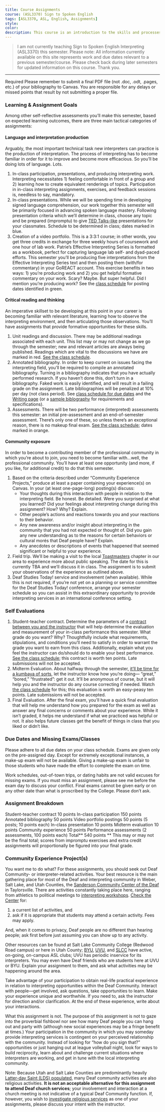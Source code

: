 ```yaml
---
title: Course Assignments
course: (ASL3370) Sign to Spoken English
tags: [ASL3370, ASL, English, Assignments]
style: 
color: 
description: This course is an introduction to the skills and processes required to produce conceptually accurate and linguistically appropriate spoken-language interpretations of ASL texts.
---
```


> I am not currently teaching Sign to Spoken English Interpreting (ASL3370) this semester. Please note: All information currently available on this site represents work and due dates relevant to a previous semester/course. Please check back during later semesters for updated information on this course. Thank you.

***

Required Please remember to submit a final PDF file (not .doc, .odt, .pages, etc.) of your bibliography to Canvas. You are responsible for any delays or missed points that result by not submitting a proper file.

### Learning & Assignment Goals
Among other self-reflective assessments you’ll make this semester, based on expected learning outcomes, there are three main tactical categories of assignments:

#### Language and interpretation production
Arguably, the most important technical task new interpreters can practice is the production of interpretation. The process of interpreting has to become familiar in order for it to improve and become more efficacious. So you’ll be doing lots of language. Lots.
1. In-class participation, presentations, and producing interpreting work. Interpreting necessitates 1) feeling comfortable in front of a group and 2) learning how to create equivalent renderings of topics. Participation in in-class interpreting assignments, exercises, and feedback sessions is, needless to say, mandatory.
2. In-class presentations. While we will be spending time in developing signed language comprehension, our work together this semester will be primarily focused in advancing spoken language mastery. Following presentation criteria which we’ll determine in class, choose any topic and be prepared (impromptu) to give [TED Talks-like](http://www.ted.com) presentations for your classmates. Schedule to be determined in class; dates marked in blue.
3. Creation of a video portfolio. This is a 3:3:1 course; in other words, you get three credits in exchange for three weekly hours of coursework and one hour of lab work. Patrie’s Effective Interpreting Series is formatted as a workbook, perfect for capturing language lab self- and dyad-paced efforts. This semester you’ll be producing five interpretations from the Effective Interpreting Series text and then posting them (with/for commentary) in your GoREACT account. This exercise benefits in two ways: 1) you’re producing work and 2) you get helpful formative commentary on your work. Scary? Maybe. But super helpful. Did I mention you’re producing work? See the [class schedule](http://) for posting dates identified in green.

#### Critical reading and thinking
An imperative skillset to be developing at this point in your career is becoming familiar with relevant literature, learning how to observe the interpreting environment, and then articulating those observations. You’ll have assignments that provide formative opportunities for these skills.
1. Unit readings and discussion. There may be additional readings associated with each unit. This list may or may not change as we go through the semester; new and relevant articles are always being published. Readings which are vital to the discussions we have are marked in red. [See the class schedule](http://).
2. Annotated bibliography. In order to keep current on issues facing the interpreting field, you’ll be required to compile an annotated bibliography. Turning in a bibliography indicates that you have actually performed research. If you haven’t done this, don’t turn in a bibliography. Faked work is easily identified, and will result in a failing grade on the assignment. Late bibliographies will be penalized at 10% per day (not class period). See [class schedule for due dates](http://) and the [Writing page](http://) (or a [sample biblography](http://) for requirements and specifications).
3. Assessments. There will be two performance (interpreted) assessments this semester: an initial pre-assessment and an end-of-semester assessment. There’s only one of these, so unless there’s an exceptional reason, there is no makeup final exam. [See the class schedule](http://); dates marked in orange.

#### Community exposure
In order to become a contributing member of the professional community in which you’re about to join, you need to become familiar with...well, the professional community. You’ll have at least one opportunity (and more, if you like, for additional credit) to do that this semester.
1. Based on the criteria described under “Community Experience Projects,” produce at least a paper containing your experience(s) on Canvas. In your (at least one-page-long) posting(s) discuss:
	* Your thoughts during this interaction with people in relation to the interpreting field. Be honest. Be detailed. Were you surprised at what you learned? Did your feelings about interpreting change during this assignment? How? Why? Explain.
	* Other people’s actions and reactions towards you and your reactions to their behavior.
	* Any new awareness and/or insight about interpreting in the community that you had not expected or thought of. Did you gain any new understanding as to the reasons for certain behaviors or cultural morés that Deaf people have? Explain.
	* Any anecdotes or descriptions of events that happened that seemed significant or helpful to your experience.
2. Field trip. We’ll be making a visit to the local [Toastmasters](http://) chapter in our area to experience more about public speaking. The date for this is currently TBA and we’ll discuss it in class. The assignment is to submit your observations of the experience as outlined above.
3. Deaf Studies Today! service and involvement (when available). While this is not required, if you’re not yet on a planning or service committee for the Deaf Studies Today! conference, arrange your semester schedule so you can assist in this extraordinary opportunity to provide interpreting services in an international conference setting.

### Self Evaluations
1. Student-teacher contract. Determine the parameters of a [contract between you and the instructor](http://) that will help determine the evaluation and measurement of your in-class performance this semester. What grade do you want? Why? Thoughtfully include what requirements, stipulations, and conditions you’ll need to satisfy in order to warrant the grade you want to earn from this class. Additionally, explain what you feel the instructor can do/should do to enable your best performance. [See the class schedule](http://); this contract is worth ten points. Late submissions will not be accepted.
2. Midterm Evaluation. About halfway through the semester, [it’ll be time for a kumbaya of sorts](http://), let the instructor know how you’re doing— “great,” “bored,” “frustrated”: get it out. It’ll be anonymous of course, but it will help you and the instructor do any course correcting if needed. Watch [the class schedule](http://) for this; this evaluation is worth an easy-peasy ten points. Late submissions will not be accepted.
3. Final Evaluation. After the final exam, you’ll have a quick final evaluation that will help me understand how you prepared for the exam as well as answer any final concerns or comments about your experience. While it isn’t graded, it helps me understand if what we practiced was helpful or not. It also helps future classes get the benefit of things in class that you liked or didn’t like.

### Due Dates and Missing Exams/Classes
Please adhere to all due dates on your class schedule. Exams are given only on the pre-assigned day. Except for extremely exceptional instances, a make-up exam will not be available. Giving a make-up exam is unfair to those students who have made the effort to complete the exam on time.

Work schedules, out-of-town trips, or dating habits are not valid excuses for missing exams. If you must miss an assignment, please see me before the exam day to discuss your conflict. Final exams cannot be given early or on any other date than what is proscribed by the College. Please don’t ask.

### Assignment Breakdown
Student-teacher contract	10 points
In-class participation	150 points
Annotated bibliography	50 points
Video portfolio postings	50 points
(5 posts; 10 points each)
In-class presentation	10 points
Midterm evaluation	10 points
Community experience	50 points
Performance assessments	(2 assessments, 100 points each)
Total**	540 points
** This may or may not be the final total; scores from impromptu exercises and extra credit assignments will proportionally be figured into your final grade.

### Community Experience Project(s)
You want me to do what? For these assignments, you should seek out Deaf Community- or interpreter-related activities. Your best resource is the main gathering place for most of the Deaf and interpreting community in Weber, Salt Lake, and Utah Counties, the [Sanderson Community Center of the Deaf](http://maps.google.com/maps?f=q&source=s_q&hl=en&geocode=&q=5709+South+1500+West,+Salt+Lake+City,+UT&sll=40.647788,-111.933888&sspn=0.355826,0.529404&ie=UTF8&hq=&hnear=5709+S+1500+W,+Salt+Lake+City,+Salt+Lake,+Utah+84123&ll=40.64758,-111.933882&spn=0.01112,0.016544&z=16) in Taylorsville. There are activities constantly taking place here, ranging from athletics to political meetings to [interpreting workshops](http://). [Check the Center](https://jobs.utah.gov/usor/dhh) for:

1. a current list of activities, and
2. ask if it is appropriate that students may attend a certain activity. Fees may apply.

And, when it comes to privacy, Deaf people are no different than hearing people; ask first before just assuming you can show up to any activity.

Other resources can be found at Salt Lake Community College (Redwood Road campus) or here in Utah County; [BYU](http://www.facebook.com/pages/BYU-ASL-CLUB/153072054600), [UVU](http://www.facebook.com/group.php?gid=86095565110&v=info), and [SLCC](http://www.slcc.edu/asl/asl-program/asl-club.aspx) have active, on-going, on-campus ASL clubs; UVU has periodic inservice for its interpreters. You may even have Deaf friends who are students here at UVU or BYU. Explain your assignment to them, and ask what activities may be happening around the area.

Take advantage of your participation to obtain real-life practical experience in relation to interpreting opportunities within the Deaf Community. Interact with people—get involved, ask questions, take opportunities to learn. Make your experience unique and worthwhile. If you need to, ask the instructor for direction and/or clarification. At the end of these experience, write about your interactions.

What this assignment is not. The purpose of this assignment is not to gaze into the proverbial fishbowl nor see how many Deaf people you can hang out and party with (although new social experiences may be a fringe benefit at times.) Your participation in the community in which you may someday provide interpreting services is contingent on your perceived relationship with the community. Instead of looking for “how do you sign that?” opportunities or just hanging out at league volleyball night, look for ways to build reciprocity, learn about and challenge current situations where interpreters are working, and get in tune with the local interpreting community.

Note: Because Utah and Salt Lake Counties are predominantly heavily [Latter-day Saint (LDS) populated](http://deaflds.org/na_ut_id.html), many Deaf community activities are also religious activities. **It is not an acceptable alternative for this assignment to attend Deaf church services**; your involvement and interaction at a church meeting is not indicative of a typical Deaf Community function. If, however, you wish to [investigate religious services](http://uad.org/utahresources/churches.htm) as one of your assignments, please discuss your intent with the instructor.